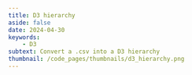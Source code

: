 ```yaml
---
title: D3 hierarchy
aside: false
date: 2024-04-30
keywords:
    - D3
subtext: Convert a .csv into a D3 hierarchy
thumbnail: /code_pages/thumbnails/d3_hierarchy.png
---
```


<script setup>
import Hierarchy from "/components/graphs/hierarchy.vue";
</script>


<FigureTitle title="DMS Data in Hierarchical Format"/>
<D3PlotContainer>
    <Hierarchy />
</D3PlotContainer>


